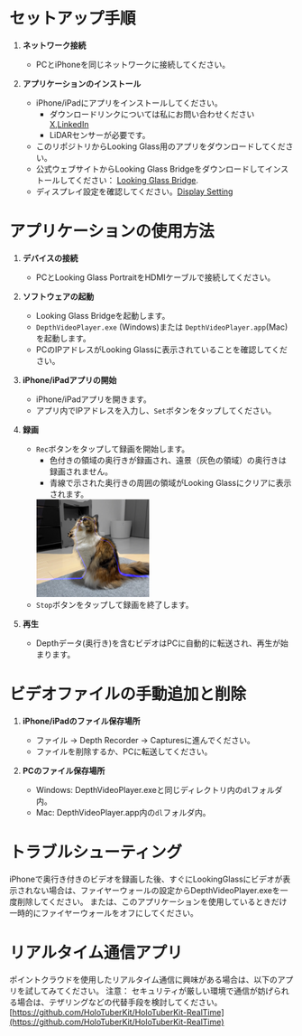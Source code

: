 # セットアップ手順

1. **ネットワーク接続**
   - PCとiPhoneを同じネットワークに接続してください。

2. **アプリケーションのインストール**
   - iPhone/iPadにアプリをインストールしてください。
     * ダウンロードリンクについては私にお問い合わせください [X](https://twitter.com/Taka_Yoshinaga),[LinkedIn](https://www.linkedin.com/in/tks-yoshinaga/)
     * LiDARセンサーが必要です。
   - このリポジトリからLooking Glass用のアプリをダウンロードしてください。
   - 公式ウェブサイトからLooking Glass Bridgeをダウンロードしてインストールしてください： [Looking Glass Bridge](https://lookingglassfactory.com/software/looking-glass-bridge).
   - ディスプレイ設定を確認してください。[Display Setting](https://docs.lookingglassfactory.com/software-tools/looking-glass-bridge/display-settings-on-windows)

# アプリケーションの使用方法

1. **デバイスの接続**
   - PCとLooking Glass PortraitをHDMIケーブルで接続してください。

2. **ソフトウェアの起動**
   - Looking Glass Bridgeを起動します。
   - `DepthVideoPlayer.exe` (Windows)または `DepthVideoPlayer.app`(Mac) を起動します。
   - PCのIPアドレスがLooking Glassに表示されていることを確認してください。

3. **iPhone/iPadアプリの開始**
   - iPhone/iPadアプリを開きます。
   - アプリ内でIPアドレスを入力し、`Set`ボタンをタップしてください。

4. **録画**
   - `Rec`ボタンをタップして録画を開始します。
     * 色付きの領域の奥行きが録画され、遠景（灰色の領域）の奥行きは録画されません。
     * 青線で示された奥行きの周囲の領域がLooking Glassにクリアに表示されます。
      <img src="https://github.com/TakashiYoshinaga/DepthVideoPlayer/blob/main/Materials/example.jpg?raw=true" width="200">
   - `Stop`ボタンをタップして録画を終了します。

5. **再生**
   - Depthデータ(奥行き)を含むビデオはPCに自動的に転送され、再生が始まります。

# ビデオファイルの手動追加と削除

1. **iPhone/iPadのファイル保存場所**
   - ファイル -> Depth Recorder -> Capturesに進んでください。
   - ファイルを削除するか、PCに転送してください。

2. **PCのファイル保存場所**
   - Windows: DepthVideoPlayer.exeと同じディレクトリ内の`dl`フォルダ内。
   - Mac: DepthVideoPlayer.app内の`dl`フォルダ内。

# トラブルシューティング
iPhoneで奥行き付きのビデオを録画した後、すぐにLookingGlassにビデオが表示されない場合は、ファイヤーウォールの設定からDepthVideoPlayer.exeを一度削除してください。
または、このアプリケーションを使用しているときだけ一時的にファイヤーウォールをオフにしてください。

# リアルタイム通信アプリ
ポイントクラウドを使用したリアルタイム通信に興味がある場合は、以下のアプリを試してみてください。
注意：
セキュリティが厳しい環境で通信が妨げられる場合は、テザリングなどの代替手段を検討してください。
[https://github.com/HoloTuberKit/HoloTuberKit-RealTime](https://github.com/HoloTuberKit/HoloTuberKit-RealTime)
